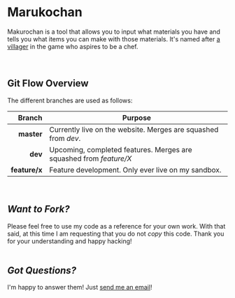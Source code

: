 # Marukochan
<!-- CI Badges go here. -->
Makurochan is a tool that allows you to input what materials you have and tells you what items you can make with those materials. It's named after [a villager](https://animalcrossing.fandom.com/wiki/Bettina) in the game who aspires to be a chef.     
<br><br>

## Git Flow Overview
The different branches are used as follows:  

| Branch | Purpose |
| ------: | ------ |
| **master** | Currently live on the website. Merges are squashed from *dev*. |
| **dev** | Upcoming, completed features. Merges are squashed from *feature/X* | 
| **feature/x** | Feature development. Only ever live on my sandbox. | 
<br>

## _Want to Fork?_
Please feel free to use my code as a reference for your own work. With that said, at this time I am requesting that you do not _copy_ this code. Thank you for your understanding and happy hacking!
<br><br>

## _Got Questions?_ 
I'm happy to answer them! Just [send me an email](mailto:mp.middleton@outlook.com)!
